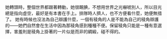 她轉頭時，整個世界都跟著轉動，她很靦腆，不想用世界之光嚇唬別人，所以目光總是指向虛空，最好是有本書在手上。排隊時人擠人，也不方便看什麼，她便無措了。
她有時候也沒法為自己辯護什麼，一個有稜角的人是不能為自己的稜角辯護的——她們自然會在生活中因為那稜角感到種種不便。保留稜角只能是一種有意選擇，害羞則是稜角上掛著的一片似是而非的綢緞，碰不得的。

